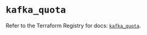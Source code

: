 # `kafka_quota`

Refer to the Terraform Registry for docs: [`kafka_quota`](https://registry.terraform.io/providers/mongey/kafka/0.13.1/docs/resources/quota).

